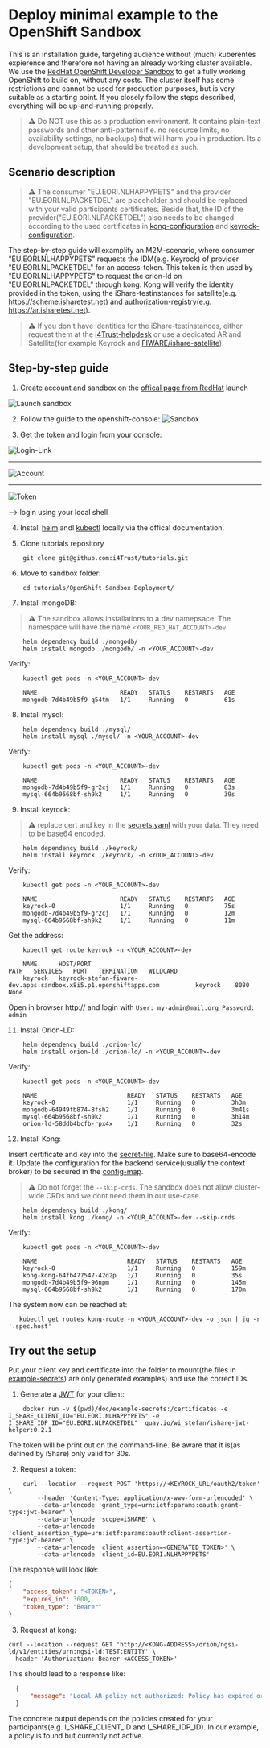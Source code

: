 # Deploy minimal example to the OpenShift Sandbox

This is an installation guide, targeting audience without (much) kuberentes expierence and therefore not having an already working cluster available. We use the [RedHat OpenShift Developer Sandbox](https://developers.redhat.com/developer-sandbox) to get a fully working OpenShift to build on, without any costs. The cluster itself has some restrictions and cannot be used for production purposes, but is very suitable as a starting point. If you closely follow the steps described, everything will be up-and-running properly.

>:warning: Do NOT use this as a production environment. It contains plain-text passwords and other anti-patterns(f.e. no resource limits, no availability settings, no backups) that will harm you in production. Its a development setup, that should be treated as such.

## Scenario description

> :warning: The consumer "EU.EORI.NLHAPPYPETS" and the provider "EU.EORI.NLPACKETDEL" are placeholder and should be replaced with your valid participants certificates. Beside that, the ID of the provider("EU.EORI.NLPACKETDEL") also needs to be changed according to the used certificates in [kong-configuration](./kong/templates/configmap.yaml#l37) and [keyrock-configuration](./keyrock/values.yaml#l102).

The step-by-step guide will examplify an M2M-scenario, where consumer "EU.EORI.NLHAPPYPETS" requests the IDM(e.g. Keyrock) of provider "EU.EORI.NLPACKETDEL" for an access-token. This token is then used by "EU.EORI.NLHAPPYPETS" to request the orion-ld on "EU.EORI.NLPACKETDEL" through kong. Kong will verify the identity provided in the token, using the iShare-testinstances for satellite(e.g. https://scheme.isharetest.net) and authorization-registry(e.g. https://ar.isharetest.net). 

> :warning: If you don't have identities for the iShare-testinstances, either request them at the [i4Trust-helpdesk](https://spaces.fundingbox.com/c/i4trust/categories/i4TrustHelpDesk) or use a dedicated AR and Satellite(for example Keyrock and [FIWARE/ishare-satellite](https://github.com/FIWARE/ishare-satellite)).


## Step-by-step guide

1. Create account and sandbox on the [offical page from RedHat](https://developers.redhat.com/developer-sandbox/get-started)
launch 

![Launch sandbox](./doc/launch-sandbox.png)

2. Follow the guide to the openshift-console:
![Sandbox](./doc/sandbox.png)

3. Get the token and login from your console:

![Login-Link](./doc/login-link.png)

---

![Account](./doc/dev-sandbox.png)

---

![Token](./doc/token.png)

--> login using your local shell

4. Install [helm](https://helm.sh/docs/intro/install/) andl [kubectl](https://kubernetes.io/docs/tasks/tools/) locally via the offical documentation.

5. Clone tutorials repository
```shell
    git clone git@github.com:i4Trust/tutorials.git
```

6. Move to sandbox folder:
```shell
    cd tutorials/OpenShift-Sandbox-Deployment/
```

7. Install mongoDB:

>:warning: The sandbox allows installations to a dev namepsace. The namespace will have the name ```<YOUR_RED_HAT_ACCOUNT>-dev```

```shell
    helm dependency build ./mongodb/
    helm install mongodb ./mongodb/ -n <YOUR_ACCOUNT>-dev
```

Verify:
```shell
    kubectl get pods -n <YOUR_ACCOUNT>-dev

    NAME                       READY   STATUS    RESTARTS   AGE
    mongodb-7d4b49b5f9-q54tm   1/1     Running   0          61s
```

8. Install mysql:

```shell
    helm dependency build ./mysql/
    helm install mysql ./mysql/ -n <YOUR_ACCOUNT>-dev
```

Verify:
```shell
    kubectl get pods -n <YOUR_ACCOUNT>-dev

    NAME                       READY   STATUS    RESTARTS   AGE
    mongodb-7d4b49b5f9-gr2cj   1/1     Running   0          83s
    mysql-664b9568bf-sh9k2     1/1     Running   0          39s
```

9. Install keyrock:

> :warning: replace cert and key in the [secrets.yaml](./keyrock/templates/secrets.yaml) with your data. They need to be base64 encoded.

```shell
    helm dependency build ./keyrock/
    helm install keyrock ./keyrock/ -n <YOUR_ACCOUNT>-dev
```

Verify:

```shell
    kubectl get pods -n <YOUR_ACCOUNT>-dev

    NAME                       READY   STATUS    RESTARTS   AGE
    keyrock-0                  1/1     Running   0          75s
    mongodb-7d4b49b5f9-gr2cj   1/1     Running   0          12m
    mysql-664b9568bf-sh9k2     1/1     Running   0          11m
```

Get the address:

```shell 
    kubectl get route keyrock -n <YOUR_ACCOUNT>-dev

    NAME      HOST/PORT                                                          PATH   SERVICES   PORT   TERMINATION   WILDCARD
    keyrock   keyrock-stefan-fiware-dev.apps.sandbox.x8i5.p1.openshiftapps.com          keyrock    8080                 None
```

Open in browser http://<URL> and login with ```User: my-admin@mail.org Password: admin```

11. Install Orion-LD:

```shell
    helm dependency build ./orion-ld/
    helm install orion-ld ./orion-ld/ -n <YOUR_ACCOUNT>-dev
```

Verify:

```shell
    kubectl get pods -n <YOUR_ACCOUNT>-dev

    NAME                         READY   STATUS    RESTARTS   AGE
    keyrock-0                    1/1     Running   0          3h3m
    mongodb-64949fb874-8fsh2     1/1     Running   0          3m41s
    mysql-664b9568bf-sh9k2       1/1     Running   0          3h14m
    orion-ld-58ddb4bcfb-rpx4x    1/1     Running   0          32s
```

12. Install Kong:

Insert certificate and key into the [secret-file](./kong/template/secret.yaml). Make sure to base64-encode it.
Update the configuration for the backend service(usually the context broker) to be secured in the [config-map](./kong/template/configmap.yaml). 

> :warning: Do not forget the ```--skip-crds```. The sandbox does not allow cluster-wide CRDs and we dont need them in our use-case.

```shell
    helm dependency build ./kong/
    helm install kong ./kong/ -n <YOUR_ACCOUNT>-dev --skip-crds
```

Verify:

```shell
    kubectl get pods -n <YOUR_ACCOUNT>-dev

    NAME                         READY   STATUS    RESTARTS   AGE
    keyrock-0                    1/1     Running   0          159m
    kong-kong-64fb477547-42d2p   1/1     Running   0          35s
    mongodb-7d4b49b5f9-96npm     1/1     Running   0          145m
    mysql-664b9568bf-sh9k2       1/1     Running   0          170m
```

The system now can be reached at: 

```shell
   kubectl get routes kong-route -n <YOUR_ACCOUNT>-dev -o json | jq -r '.spec.host'
```

## Try out the setup

Put your client key and certificate into the folder to mount(the files in [example-secrets](./doc/example-secrets/)) are only generated examples) and use the correct IDs.

1. Generate a [JWT](https://dev.ishareworks.org/introduction/jwt.html) for your client:
```shell
    docker run -v $(pwd)/doc/example-secrets:/certificates -e I_SHARE_CLIENT_ID="EU.EORI.NLHAPPYPETS" -e I_SHARE_IDP_ID="EU.EORI.NLPACKETDEL"  quay.io/wi_stefan/ishare-jwt-helper:0.2.1
```

The token will be print out on the command-line. Be aware that it is(as defined by iShare) only valid for 30s.

2. Request a token: 
```shell 
    curl --location --request POST 'https://<KEYROCK_URL/oauth2/token' \
        --header 'Content-Type: application/x-www-form-urlencoded' \
        --data-urlencode 'grant_type=urn:ietf:params:oauth:grant-type:jwt-bearer' \
        --data-urlencode 'scope=iSHARE' \
        --data-urlencode 'client_assertion_type=urn:ietf:params:oauth:client-assertion-type:jwt-bearer' \
        --data-urlencode 'client_assertion=<GENERATED_TOKEN>' \
        --data-urlencode 'client_id=EU.EORI.NLHAPPYPETS'
```

The response will look  like:

```json
{
    "access_token": "<TOKEN>",
    "expires_in": 3600,
    "token_type": "Bearer"
}
```

3. Request at kong:

```shell
curl --location --request GET 'http://<KONG-ADDRESS>/orion/ngsi-ld/v1/entities/urn:ngsi-ld:TEST:ENTITY' \
--header 'Authorization: Bearer <ACCESS_TOKEN>' 
```
    
This should lead to a response like:
    
```json
  {
      "message": "Local AR policy not authorized: Policy has expired or is not yet valid"
  }
```
The concrete output depends on the policies created for your participants(e.g. I_SHARE_CLIENT_ID and I_SHARE_IDP_ID). In our example, a policy is found but currently not active.
